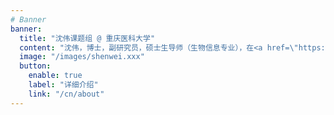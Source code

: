 ```yaml
---
# Banner
banner:
  title: "沈伟课题组 @ 重庆医科大学"
  content: "沈伟，博士，副研究员，硕士生导师（生物信息专业），在<a href=\"https://www.cqmu.edu.cn/\" target=\"_blank\" rel=\"noopener\">重庆医科大学</a> <a href=\"http://www.sahcqmu.com/\" target=\"_blank\" rel=\"noopener\">附属第二医院</a> <a href=\"http://infect-hepatol-cqmu.sahcqmu.com/\" target=\"_blank\" rel=\"noopener\">病毒性肝炎研究所</a>工作。2010年本科毕业于重庆邮电大学生物信息学专业，2013年在第三军医大学获得生物信息学专业硕士学位（导师：李彦）, 2017年在第三军医大学获得微生物学博士学位（导师：胡福泉）。博士毕业后在西部战区总医院检验科工作，随后于2022年在重庆医科大学附属第二医院病毒性肝炎研究所从事博士后研究工作（合作导师：<a href=\"http://infect-hepatol-cqmu.sahcqmu.com/index/artic/articContent?articid=89\" target=\"_blank\" rel=\"noopener\">任红</a>）。2023年10月至2024年月受留学基金委资助，在欧洲生物信息学研究所（EBI）的<a href=\"https://scholar.google.com/citations?user=GrvA1YwAAAAJ&hl=en\" target=\"_blank\" rel=\"noopener\">Zamin Iqbal</a>课题组合作访问。<br/><br/>沈伟的研究工作聚焦于微生物基因组、宏基因组相关生物信息学算法与软件开发, 例如超大规模原核微生物基因组序列比对 (<a href=\"https://bioinf.shenwei.me/LexicMap/\" target=\"_blank\" rel=\"noopener\">LexicMap</a>), 宏基因组物种组成分析与临床病原生物检测 (<a href=\"https://bioinf.shenwei.me/kmcp/\" target=\"_blank\" rel=\"noopener\">KMCP</a>), 分类学数据查询与处理(<a href=\"https://bioinf.shenwei.me/taxonkit\" target=\"_blank\" rel=\"noopener\">TaxonKit</a>), FASTA/Q文件处理的瑞士军刀 (<a href=\"https://bioinf.shenwei.me/seqkit\" target=\"_blank\" rel=\"noopener\">SeqKit</a>)。<br/><br/>目前，我们在重庆医科大学招收科学学位生物信息学专业（0710Z1）硕士研究生（[详情](/cn/join)）。 请联系： shenwei356@gmail.com"
  image: "/images/shenwei.xxx"
  button:
    enable: true
    label: "详细介绍"
    link: "/cn/about"
---
```





